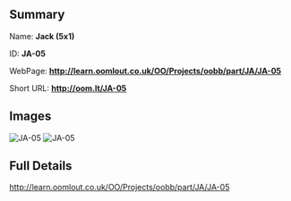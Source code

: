 

## Summary
 
Name: __Jack (5x1)__

ID: __JA-05__

WebPage: __http://learn.oomlout.co.uk/OO/Projects/oobb/part/JA/JA-05__

Short URL: __http://oom.lt/JA-05__


## Images
![JA-05](http://oomlout.com/oobb-gen/parts/JA/JA-05/JA-05_01_420.jpg)
![JA-05](http://oomlout.com/oobb-gen/parts/JA/JA-05/JA-05_420.png)




## Full Details

 http://learn.oomlout.co.uk/OO/Projects/oobb/part/JA/JA-05

